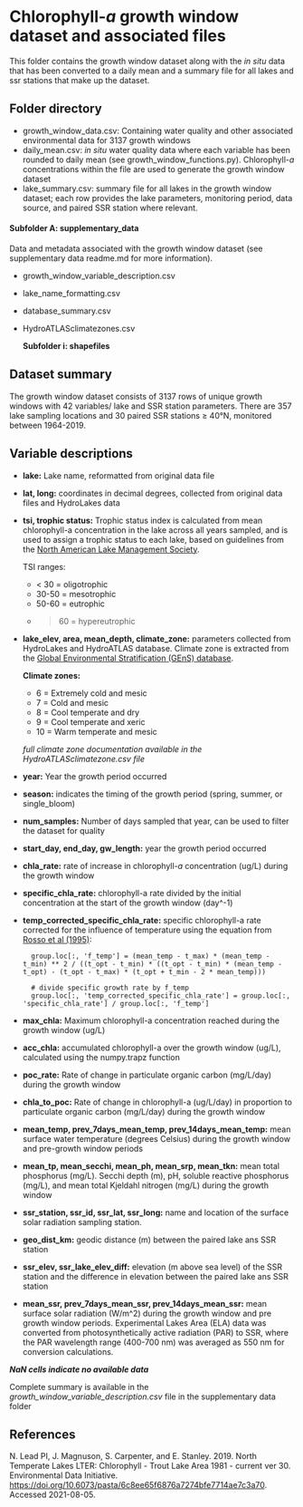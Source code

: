 # Chlorophyll-*a* growth window dataset and associated files
This folder contains the growth window dataset along with the *in situ* data that has been converted to a daily mean and a summary file for all lakes and ssr stations that make up the dataset.

## Folder directory
* growth\_window\_data.csv: Containing water quality and other associated environmental data for 3137 growth windows
* daily_mean.csv: *in situ* water quality data where each variable has been rounded to daily mean (see growth_window_functions.py). Chlorophyll-*a* concentrations within the file are used to generate the growth window dataset
* lake_summary.csv: summary file for all lakes in the growth window dataset; each row provides the lake parameters, monitoring period, data source, and paired SSR station where relevant.

#### Subfolder A: supplementary_data
Data and metadata associated with the growth window dataset (see supplementary data readme.md for more information). 

* growth_window_variable_description.csv
* lake_name_formatting.csv
* database\_summary.csv
* HydroATLASclimatezones.csv

	**Subfolder i: shapefiles**

## Dataset summary
The growth window dataset consists of 3137 rows of unique growth windows with 42 variables/ lake and SSR station parameters. There are 357 lake sampling locations and 30 paired SSR stations ≥ 40°N, monitored between 1964-2019.

## Variable descriptions

* **lake:** Lake name, reformatted from original data file

* **lat, long:** coordinates in decimal degrees, collected from original data files and HydroLakes data

* **tsi, trophic status:**
      Trophic status index is calculated from mean chlorophyll-a concentration in the lake across all years sampled, and is used to assign a trophic status to each lake, based on guidelines from the [North American Lake Management Society](https://www.nalms.org/secchidipin/monitoring-methods/trophic-state-equations/).

	TSI ranges:
 	* < 30 = oligotrophic
 	* 30-50 = mesotrophic
 	* 50-60 = eutrophic
 	* > 60 = hypereutrophic
 

* **lake\_elev, area, mean\_depth, climate\_zone:** parameters collected from HydroLakes and HydroATLAS database. Climate zone is extracted from the [Global Environmental Stratification (GEnS) database](https://datashare.ed.ac.uk/handle/10283/3089). 
	

	**Climate zones:**
	
	* 6 = Extremely cold and mesic
	* 7 = Cold and mesic
	* 8 = Cool temperate and dry
	* 9 = Cool temperate and xeric
	* 10 = Warm temperate and mesic

	*full climate zone documentation available in the HydroATLASclimatezone.csv file*

* **year:** Year the growth period occurred

* **season:** indicates the timing of the growth period (spring, summer, or single_bloom)

* **num_samples:** Number of days sampled that year, can be used to filter the dataset for quality

* **start_day, end_day, gw_length:** year the growth period occurred

* **chla_rate:** rate of increase in chlorophyll-*a* concentration (ug/L) during the growth window

* **specific\_chla\_rate:** chlorophyll-a rate divided by the initial concentration at the start of the growth window (day^-1)

* **temp\_corrected\_specific\_chla\_rate:** specific chlorophyll-a rate corrected for the influence of temperature using the equation from [Rosso et al (1995)](https://journals.asm.org/doi/abs/10.1128/aem.61.2.610-616.1995):


		group.loc[:, 'f_temp'] = (mean_temp - t_max) * (mean_temp - t_min) ** 2 / ((t_opt - t_min) * ((t_opt - t_min) * (mean_temp - t_opt) - (t_opt - t_max) * (t_opt + t_min - 2 * mean_temp)))

        # divide specific growth rate by f_temp
        group.loc[:, 'temp_corrected_specific_chla_rate'] = group.loc[:, 'specific_chla_rate'] / group.loc[:, 'f_temp']


* **max\_chla:** Maximum chlorophyll-a concentration reached during the growth window (ug/L)

* **acc_chla:** accumulated chlorophyll-a over the growth window (ug/L), calculated using the numpy.trapz function

* **poc_rate:** Rate of change in particulate organic carbon (mg/L/day) during the growth window

* **chla\_to\_poc:** Rate of change in chlorophyll-a (ug/L/day) in proportion to particulate organic carbon (mg/L/day) during the growth window

* **mean\_temp, prev\_7days\_mean\_temp, prev\_14days\_mean\_temp:** mean surface water temperature (degrees Celsius) during the growth window and pre-growth window periods

* **mean\_tp, mean\_secchi, mean\_ph, mean\_srp, mean\_tkn:** mean total phosphorus (mg/L). Secchi depth (m), pH, soluble reactive phosphorus (mg/L), and mean total Kjeldahl nitrogen (mg/L) during the growth window

* **ssr\_station, ssr\_id, ssr\_lat, ssr\_long:** name and location of the surface solar radiation sampling station.

* **geo\_dist\_km:** geodic distance (m) between the paired lake ans SSR station

* **ssr\_elev, ssr\_lake\_elev\_diff:** elevation (m above sea level) of the SSR station and the difference in elevation between the paired lake ans SSR station

* **mean\_ssr, prev\_7days\_mean\_ssr, prev\_14days\_mean\_ssr:** mean surface solar radiation (W/m^2) during the growth window and pre growth window periods. Experimental Lakes Area (ELA) data was converted from photosynthetically active radiation (PAR) to SSR, where the PAR wavelength range (400-700 nm) was averaged as 550 nm for conversion calculations.

***NaN cells indicate no available data***

Complete summary is available in the *growth\_window\_variable\_description.csv* file in the supplementary data folder

## References
N. Lead PI, J. Magnuson, S. Carpenter, and E. Stanley. 2019. North Temperate Lakes LTER: Chlorophyll - Trout Lake Area 1981 - current ver 30. Environmental Data Initiative. https://doi.org/10.6073/pasta/6c8ee65f6876a7274bfe7714ae7c3a70. Accessed 2021-08-05.